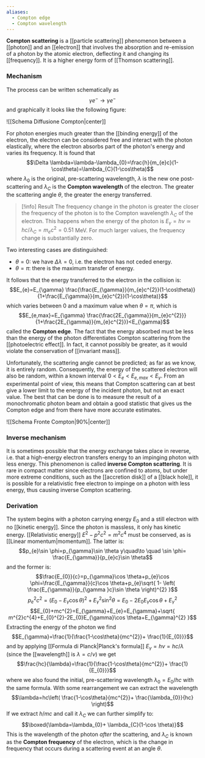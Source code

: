 ```yaml
---
aliases:
  - Compton edge
  - Compton wavelength
---
```

**Compton scattering** is a [[particle scattering]] phenomenon between a [[photon]] and an [[electron]] that involves the absorption and re-emission of a photon by the atomic electron, deflecting it and changing its [[frequency]]. It is a higher energy form of [[Thomson scattering]].
### Mechanism
The process can be written schematically as
$$\gamma e^{-} \rightarrow \gamma e^{-}$$
and graphically it looks like the following figure:

![[Schema Diffusione Compton|center]]

For photon energies much greater than the [[binding energy]] of the electron, the electron can be considered free and interact with the photon elastically, where the electron absorbs part of the photon's energy and varies its frequency. It is found that
$$\Delta \lambda=\lambda-\lambda_{0}=\frac{h}{m_{e}c}(1-\cos\theta)=\lambda_{C}(1-\cos\theta)$$
where $\lambda_{0}$ is the original, pre-scattering wavelength, $\lambda$ is the new one post-scattering and $\lambda_{C}$ is the **Compton wavelength** of the electron. The greater the scattering angle $\theta$, the greater the energy transferred.

> [!info] Result
> The frequency change in the photon is greater the closer the frequency of the photon is to the Compton wavelength $\lambda_{C}$ of the electron. This happens when the energy of the photon is $E_{\gamma}=h\nu\simeq hc/\lambda_{C}=m_{e}c^{2}=0.51$ MeV. For much larger values, the frequency change is substantially zero.

Two interesting cases are distinguished:
- $\theta=0$: we have $\Delta \lambda=0$, i.e. the electron has not ceded energy.
- $\theta=\pi$: there is the maximum transfer of energy.

It follows that the energy transferred to the electron in the collision is:
$$E_{e}=E_{\gamma} \frac{\frac{E_{\gamma}}{m_{e}c^{2}}(1-\cos\theta)}{1+\frac{E_{\gamma}}{m_{e}c^{2}}(1-\cos\theta)}$$
which varies between 0 and a maximum value when $\theta=\pi$, which is
$$E_{e,max}=E_{\gamma} \frac{\frac{2E_{\gamma}}{m_{e}c^{2}}}{1+\frac{2E_{\gamma}}{m_{e}c^{2}}}<E_{\gamma}$$
called the **Compton edge**. The fact that the energy absorbed must be less than the energy of the photon differentiates Compton scattering from the [[photoelectric effect]]. In fact, it cannot possibly be greater, as it would violate the conservation of [[invariant mass]].

Unfortunately, the scattering angle cannot be predicted; as far as we know, it is entirely random. Consequently, the energy of the scattered electron will also be random, within a known interval $0<E_{e}<E_{e,max}<E_{\gamma}$. From an experimental point of view, this means that Compton scattering can at best give a lower limit to the energy of the incident photon, but not an exact value. The best that can be done is to measure the result of a monochromatic photon beam and obtain a good statistic that gives us the Compton edge and from there have more accurate estimates.

![[Schema Fronte Compton|90%|center]]
### Inverse mechanism
It is sometimes possible that the energy exchange takes place in reverse, i.e. that a high-energy electron transfers energy to an impinging photon with less energy. This phenomenon is called **inverse Compton scattering**. It is rare in compact matter since electrons are confined to atoms, but under more extreme conditions, such as the [[accretion disk]] of a [[black hole]], it is possible for a relativistic free electron to impinge on a photon with less energy, thus causing inverse Compton scattering.
### Derivation
The system begins with a photon carrying energy $E_{0}$ and a still electron with no [[kinetic energy]]. Since the photon is massless, it only has kinetic energy. [[Relativistic energy]] $E^{2}-p^{2}c^{2}=m^{2}c^{4}$ must be conserved, as is [[Linear momentum|momentum]]. The latter is:
$$p_{e}\sin \phi=p_{\gamma}\sin \theta y\quad\to \quad \sin \phi= \frac{E_{\gamma}}{p_{e}c}\sin \theta$$
and the former is:
$$\frac{E_{0}}{c}=p_{\gamma}\cos \theta+p_{e}\cos \phi=\frac{E_{\gamma}}{c}\cos \theta+p_{e}\sqrt{ 1- \left( \frac{E_{\gamma}}{p_{\gamma }c}\sin \theta \right)^{2} }$$
$$p_{e}^{2}c^{2}=(E_{0}-E_{\gamma}\cos \theta )^{2}+E_{\gamma}^{2}\sin ^{2}\theta=E_{0}-2E_{0}E_{\gamma}\cos \theta+E_{\gamma}^{2}$$
$$E_{0}+mc^{2}=E_{\gamma}+E_{e}=E_{\gamma}+\sqrt{ m^{2}c^{4}+E_{0}^{2}-2E_{0}E_{\gamma}\cos \theta+E_{\gamma}^{2} }$$
Extracting the energy of the photon we find
$$E_{\gamma}=\frac{1}{\frac{1-\cos\theta}{mc^{2}}+ \frac{1}{E_{0}}}$$
and by applying [[Formula di Planck|Planck's formula]] $E_{\gamma}=h\nu=hc/\lambda$ (since the [[wavelength]] is $\lambda=c/\nu$) we get
$$\frac{hc}{\lambda}=\frac{1}{\frac{1-\cos\theta}{mc^{2}}+ \frac{1}{E_{0}}}$$
where we also found the initial, pre-scattering wavelength $\lambda_{0}=E_{0}/hc$ with the same formula. With some rearrangement we can extract the wavelength
$$\lambda=hc\left( \frac{1-\cos\theta}{mc^{2}}+ \frac{\lambda_{0}}{hc} \right)$$
If we extract $h/mc$ and call it $\lambda_{C}$ we can further simplify to:
$$\boxed{\lambda=\lambda_{0}+ \lambda_{C}(1-\cos \theta)}$$
This is the wavelength of the photon *after* the scattering, and $\lambda_{C}$ is known as the **Compton frequency** of the electron, which is the change in frequency that occurs during a scattering event at an angle $\theta$.
